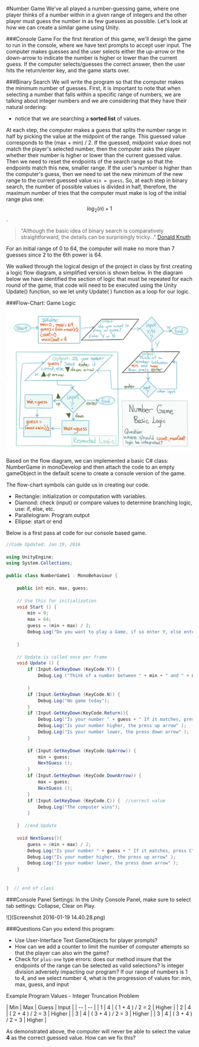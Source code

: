 #Number Game
We've all played a number-guessing game, where one player thinks of a number within in a given range of integers and the other player must guess the number in as few guesses as possible.  Let's look at how we can create a similar game using Unity.

###Console Game
For the first iteration of this game, we'll design the game to run in the console, where we have text prompts to accept user input. The computer makes guesses and the user selects either the up-arrow or the down-arrow to indicate the number is higher or lower than the current guess.  If the computer selects/guesses the correct answer, then the user hits the return/enter key, and the game starts over.  

###Binary Search
We will write the program so that the computer makes the minimum number of guesses.  First, it is important to note that when selecting a number that falls within a specific range of numbers, we are talking about integer numbers and we are considering that they have their natural ordering:

* notice that we are searching a **sorted list** of values. 
 
At each step, the computer makes a guess that splits the number range in half by picking the value at the midpoint of the range. This guessed value corresponds to the  (max + min) / 2.  If the guessed, midpoint value does not match the player's selected number, then the computer asks the player whether their number is higher or lower than the current guessed value. Then we need to reset the endpoints of the search range so that the endpoints match this new, smaller range. If the user's number is higher than the computer's guess, then we need to set the new minimum of the new range to the current guessed value `min = guess`.  So, at each step in binary search, the number of possible values is divided in half, therefore, the maximum number of tries that the computer must make is   log  of the initial range plus one: $$log_2(n)+1$$.  

    
> "Although the basic idea of binary search is comparatively straightforward, the details can be surprisingly tricky…" 
    [Donald Knuth](https://en.wikipedia.org/wiki/Binary_search_algorithm#Number_guessing_game)


For an initial range of 0 to 64, the computer will make no more than 7 guesses since 2 to the 6th power is 64. 

We walked through the logical design of the project in class by first creating a logic flow diagram, a simplified version is shown below.  In the diagram below we have identified the section of logic that must be repeated for each round of the game, that code will need to be executed using the Unity Update() function, so we let unity Update( ) function as a loop for our logic.

###Flow-Chart: Game Logic

![](flowChart.png)

Based on the flow diagram, we  can implemented a basic C# class: NumberGame in monoDevelop and then attach the code to an empty gameObject in the default scene to create a console version of the game.  

The flow-chart symbols can guide us in creating our code.  
* Rectangle: initialization or computation with variables.
* Diamond: check (input) or compare values to determine branching logic, use: if, else, etc.
* Parallelogram:  Program output
* Ellipse: start or end

Below is a first pass at code for our console based game.

```C#
//Code Updated: Jan 19, 2016

using UnityEngine;
using System.Collections;

public class NumberGame1 : MonoBehaviour {

	public int min, max, guess;

	// Use this for initialization
	void Start () {
		min = 0;
		max = 64;
		guess = (min + max) / 2;
		Debug.Log("Do you want to play a Game, if so enter Y, else enter N");
	
	}
	
	// Update is called once per frame
	void Update () {
		if (Input.GetKeyDown (KeyCode.Y)) {
			Debug.Log ("Think of a number between " + min + " and " + max + " press Enter when ready");

		} 
		if (Input.GetKeyDown (KeyCode.N)) {
			Debug.Log("No game today");
		}
		if (Input.GetKeyDown(KeyCode.Return)){
			Debug.Log("Is your number " + guess + " If it matches, press C");
			Debug.Log("Is your number higher, the press up arrow" );
			Debug.Log("Is your number lower, the press down arrow" );
		}

		if (Input.GetKeyDown (KeyCode.UpArrow)) {
			min = guess;
			NextGuess ();
		}
		if (Input.GetKeyDown (KeyCode.DownArrow)) {
			max = guess;
			NextGuess ();
		}
		if (Input.GetKeyDown (KeyCode.C)) {  //correct value
			Debug.Log("The computer wins");
		}

	}  //end Update

	void NextGuess(){
		guess = (min + max) / 2;
		Debug.Log("Is your number " + guess + " If it matches, press C");
		Debug.Log("Is your number higher, the press up arrow" );
		Debug.Log("Is your number lower, the press down arrow" );
	}


}  // end of class

```
###Console Panel Settings:
In the Unity Console Panel, make sure to select tab settings: Collapse, Clear on Play.

![](Screenshot 2016-01-19 14.40.28.png)

###Questions
Can you extend this program:
- Use User-Interface Text GameObjects for player prompts?
- How can we add a counter to limit the number of computer attempts so that the player can also win the game?
- Check for `plus-one` type errors: does our method insure that the endpoints of the range can be selected as valid selections?  Is integer division adversely impacting our program?  If our range of numbers is 1 to 4, and we select number 4, what is the progression of values for: min, max, guess, and input

Example Program Values - Integer Truncation Problem
    
| Min | Max | Guess | Input |
| -- | -- |
| 1 | 4 | ( 1 + 4 ) / 2 = 2 | Higher |
| 2 | 4 | ( 2 + 4 ) / 2 = 3 | Higher |
| 3 | 4 | ( 3 + 4 ) / 2 = 3 | Higher |
| 3 | 4 | ( 3 + 4 ) / 2 = 3 | Higher |

As demonstrated above, the computer will never be able to select the value **4** as the correct guessed value.  How can we fix this?

